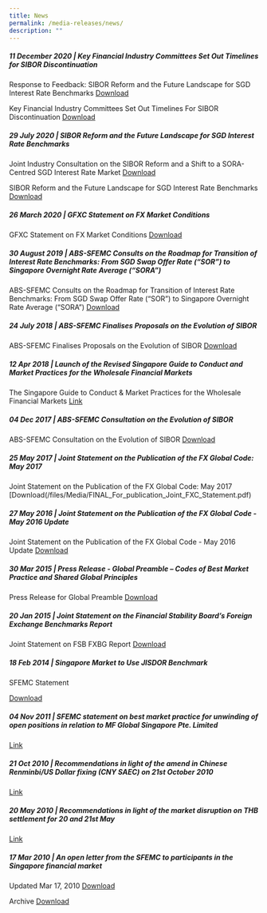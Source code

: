 ```yaml
---
title: News
permalink: /media-releases/news/
description: ""
---
```

##### 11 December 2020 | Key Financial Industry Committees Set Out Timelines for SIBOR Discontinuation ##### 
Response to Feedback: SIBOR Reform and the Future Landscape for SGD Interest Rate Benchmarks
[Download](/files/Media/Response%20to%20Feedback%20-%20SIBOR%20Reform%20and%20the%20Future%20Landscape%20for%20SGD%20Interest%20Rate%20Benchmarks.pdf)

Key Financial Industry Committees Set Out Timelines For SIBOR Discontinuation 
[Download](/files/Media/Key%20Financial%20Industry%20Committees%20Set%20Out%20Timelines%20For%20SIBOR%20Discontinuation.pdf)

##### 29 July 2020 | SIBOR Reform and the Future Landscape for SGD Interest Rate Benchmarks ##### 
Joint Industry Consultation on the SIBOR Reform and a Shift to a SORA-Centred SGD Interest Rate Market [Download](/files/Media/Joint%20Industry%20Consultation%20SIBOR%20Reform%20and%20Shift%20to%20SORA-Centered%20SGD%20Interest%20Rate%20Market.pdf) 

SIBOR Reform and the Future Landscape for SGD Interest Rate Benchmarks [Download](/files/Media/SIBOR%20Reform%20and%20the%20Future%20Landscape%20for%20SGD%20Interest%20Rate%20Benchmarks.pdf)

##### 26 March 2020 | GFXC Statement on FX Market Conditions #####
GFXC Statement on FX Market Conditions
[Download](/files/Media/GFXC%20Statement%20March%202020.pdf)

##### 30 August 2019 | ABS-SFEMC Consults on the Roadmap for Transition of Interest Rate Benchmarks: From SGD Swap Offer Rate (“SOR”) to Singapore Overnight Rate Average (“SORA”) #####
ABS-SFEMC Consults on the Roadmap for Transition of Interest Rate Benchmarks: From SGD Swap Offer Rate (“SOR”) to Singapore Overnight Rate Average (“SORA”)
[Download](/files/Media/30Aug2019-ABS-SFEMC%20Media%20Release%20on%20Roadmap%20for%20Transition%20of%20Interest%20Rate%20Benchmarks.pdf)

##### 24 July 2018 | ABS-SFEMC Finalises Proposals on the Evolution of SIBOR #####
ABS-SFEMC Finalises Proposals on the Evolution of SIBOR 
[Download](/files/Media/24Jul2018-ABS-SFEMC-finalises-proposal-evolution-SIBOR.pdf)

##### 12 Apr 2018 | Launch of the Revised Singapore Guide to Conduct and Market Practices for the Wholesale Financial Markets #####
The Singapore Guide to Conduct & Market Practices for the Wholesale Financial Markets [Link](/industry-good-practice/blue-book/)

##### 04 Dec 2017 | ABS-SFEMC Consultation on the Evolution of SIBOR #####
ABS-SFEMC Consultation on the Evolution of SIBOR
[Download](/files/Media/ABS-SFEMC-Consultation-on-the-Evolution-of-SIBOR.pdf)

##### 25 May 2017 |  Joint Statement on the Publication of the FX Global Code: May 2017 #####
Joint Statement on the Publication of the FX Global Code: May 2017
[Download(/files/Media/FINAL_For_publication_Joint_FXC_Statement.pdf)

##### 27 May 2016 | Joint Statement on the Publication of the FX Global Code - May 2016 Update #####
Joint Statement on the Publication of the FX Global Code - May 2016 Update
[Download](/files/Media/Joint_Statement_May_2016.pdf)

##### 30 Mar 2015 | Press Release - Global Preamble – Codes of Best Market Practice and Shared Global Principles #####
Press Release for Global Preamble
[Download](/files/Media/30_March_2015_Press_Release.pdf)

##### 20 Jan 2015 | Joint Statement on the Financial Stability Board’s Foreign Exchange Benchmarks Report #####
Joint Statement on FSB FXBG Report
[Download](/files/Media/Joint_Statement_on_FSB_FXBG_Report.pdf)

##### 18 Feb 2014 | Singapore Market to Use JISDOR Benchmark #####
SFEMC Statement

[Download](/files/Media/SFEMC_Statement_-_18_Feb_2014-FINAL.pdf)

##### 04 Nov 2011 | SFEMC statement on best market practice for unwinding of open positions in relation to MF Global Singapore Pte. Limited #####
[Link](/media-releases/Posts/2011-sfemc-statement-mf-global-singapore/)

#####  21 Oct 2010 | Recommendations in light of the amend in Chinese Renminbi/US Dollar fixing (CNY SAEC) on 21st October 2010 ##### 

[Link](/media-releases/Posts/2010-recommendations-cny-saec)

#####  20 May 2010 | Recommendations in light of the market disruption on THB settlement for 20 and 21st May ##### 

[Link](/media-releases/Posts/2010-recommendations-market-disruption-thb-settlement)

#####  17 Mar 2010 | An open letter from the SFEMC to participants in the Singapore financial market ##### 
Updated Mar 17, 2010
[Download](/files/Media/UPT_17Mar10.pdf)

Archive 
[Download](/files/Media/UPT_Archive.pdf)